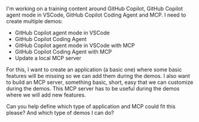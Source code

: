 I'm working on a training content around GitHub Copilot, GitHub Copilot agent mode in VSCode, GitHub Copilot Coding Agent and MCP.
I need to create multiple demos:
- GitHub Copilot agent mode in VSCode
- GitHub Copilot Coding Agent
- GitHub Copilot agent mode in VSCode with MCP
- GitHub Copilot Coding Agent with MCP
- Update a local MCP server

For this, I want to create an application (a basic one) where some basic features will be missing so we can add them during the demos. I also want to build an MCP server, something basic, short, easy that we can customize during the demos. This MCP server has to be useful during the demos where we will add new features.

Can you help define which type of application and MCP could fit this please? And which type of demos I can do?